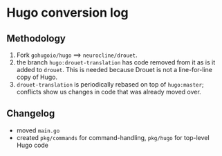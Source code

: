 # Hugo conversion log

## Methodology

1. Fork `gohugoio/hugo` ==> `neurocline/drouet`.
2. the branch `hugo:drouet-translation` has code removed from it as is it added to `drouet`. This is needed because Drouet is not a line-for-line copy of Hugo.
3. `drouet-translation` is periodically rebased on top of `hugo:master`; conflicts show us changes in code that was already moved over.

## Changelog

- moved `main.go`
- created `pkg/commands` for command-handling, `pkg/hugo` for top-level Hugo code
